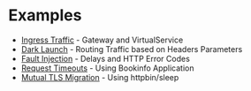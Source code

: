# Examples

- [Ingress Traffic](ingress-gateway/README.md) - Gateway and VirtualService
- [Dark Launch](dark-launch/README.md) - Routing Traffic based on Headers Parameters
- [Fault Injection](fault-injection/README.md) - Delays and HTTP Error Codes
- [Request Timeouts](request-timeouts/README.md) - Using Bookinfo Application
- [Mutual TLS Migration](mtls-strict-mode/README.md) - Using httpbin/sleep
